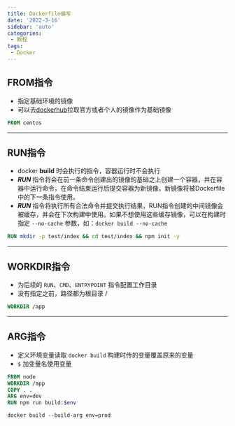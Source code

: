 ```yaml
---
title: Dockerfile编写
date: '2022-3-16'
sidebar: 'auto'
categories:
 - 教程
tags:
 - Docker
---
```



## FROM指令
- 指定基础环境的镜像
- 可以去[dockerhub](https://hub.docker.com/)拉取官方或者个人的镜像作为基础镜像
```dockerfile
FROM centos
```
------------------------------------
## RUN指令
- docker **build** 时会执行的指令，容器运行时不会执行
- ***RUN*** 指令将会在前一条命令创建出的镜像的基础之上创建一个容器，并在容器中运行命令，在命令结束运行后提交容器为新镜像，新镜像将被Dockerfile中的下一条指令使用。
- ***RUN*** 指令将执行所有合法命令并提交执行结果，RUN指令创建的中间镜像会被缓存，并会在下次构建中使用。如果不想使用这些缓存镜像，可以在构建时指定 ```--no-cache``` 参数，如：```docker build --no-cache```
```dockerfile
RUN mkdir -p test/index && cd test/index && npm init -y
```
------------------------------------
## WORKDIR指令
- 为后续的 ```RUN```、```CMD```、```ENTRYPOINT``` 指令配置工作目录
- 没有指定之前，路径都为根目录 /
```dockerfile
WORKDIR /app
```
------------------------------------
## ARG指令
- 定义环境变量读取 ```docker build``` 构建时传的变量覆盖原来的变量
- ```$``` 加变量名使用变量
```dockerfile
FROM node
WORKDIR /app
COPY . .
ARG env=dev
RUN npm run build:$env

docker build --build-arg env=prod
```